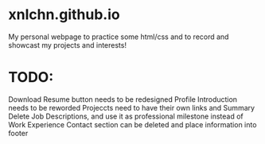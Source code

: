 # xnlchn.github.io

My personal webpage to practice some html/css and to record and showcast my projects and interests!

# TODO: 
Download Resume button needs to be redesigned 
Profile Introduction needs to be reworded 
Projeccts need to have their own links and Summary
Delete Job Descriptions, and use it as professional milestone instead of Work Experience
Contact section can be deleted and place information into footer
